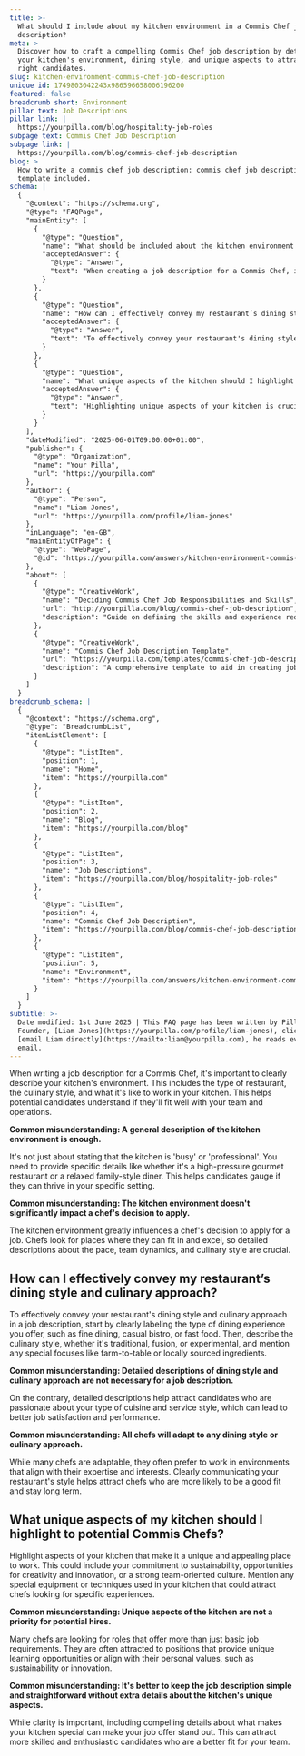 ```yaml
---
title: >-
  What should I include about my kitchen environment in a Commis Chef job
  description?
meta: >
  Discover how to craft a compelling Commis Chef job description by detailing
  your kitchen's environment, dining style, and unique aspects to attract the
  right candidates.
slug: kitchen-environment-commis-chef-job-description
unique id: 1749803042243x986596658006196200
featured: false
breadcrumb short: Environment
pillar text: Job Descriptions
pillar link: |
  https://yourpilla.com/blog/hospitality-job-roles
subpage text: Commis Chef Job Description
subpage link: |
  https://yourpilla.com/blog/commis-chef-job-description
blog: >
  How to write a commis chef job description: commis chef job description
  template included.
schema: |
  {
    "@context": "https://schema.org",
    "@type": "FAQPage",
    "mainEntity": [
      {
        "@type": "Question",
        "name": "What should be included about the kitchen environment in a Commis Chef job description?",
        "acceptedAnswer": {
          "@type": "Answer",
          "text": "When creating a job description for a Commis Chef, it's vital to describe the kitchen environment in detail. Include the type of restaurant, the culinary style, and the atmosphere of working in your kitchen. Being specific helps potential candidates understand if they will fit well with your team and operations."
        }
      },
      {
        "@type": "Question",
        "name": "How can I effectively convey my restaurant’s dining style and culinary approach in the job description?",
        "acceptedAnswer": {
          "@type": "Answer",
          "text": "To effectively convey your restaurant's dining style and culinary approach in a Commis Chef job description, start by specifying the dining experience offered, such as fine dining, casual bistro, or fast food. Describe the culinary style, whether traditional, fusion, or experimental, and highlight any areas of special focus like farm-to-table or locally sourced ingredients. Detailed descriptions attract candidates who are passionate about your cuisine and service style, enhancing job satisfaction and performance."
        }
      },
      {
        "@type": "Question",
        "name": "What unique aspects of the kitchen should I highlight to attract potential Commis Chefs?",
        "acceptedAnswer": {
          "@type": "Answer",
          "text": "Highlighting unique aspects of your kitchen is crucial in attracting potential Commis Chefs. Emphasize elements like your commitment to sustainability, opportunities for creativity and innovation, and a strong team-oriented culture. Also, mention any special equipment or techniques used in your kitchen that could appeal to chefs seeking specific experiences."
        }
      }
    ],
    "dateModified": "2025-06-01T09:00:00+01:00",
    "publisher": {
      "@type": "Organization",
      "name": "Your Pilla",
      "url": "https://yourpilla.com"
    },
    "author": {
      "@type": "Person",
      "name": "Liam Jones",
      "url": "https://yourpilla.com/profile/liam-jones"
    },
    "inLanguage": "en-GB",
    "mainEntityOfPage": {
      "@type": "WebPage",
      "@id": "https://yourpilla.com/answers/kitchen-environment-commis-chef-job-description"
    },
    "about": [
      {
        "@type": "CreativeWork",
        "name": "Deciding Commis Chef Job Responsibilities and Skills",
        "url": "http://yourpilla.com/blog/commis-chef-job-description",
        "description": "Guide on defining the skills and experience required from a Commis Chef."
      },
      {
        "@type": "CreativeWork",
        "name": "Commis Chef Job Description Template",
        "url": "https://yourpilla.com/templates/commis-chef-job-description",
        "description": "A comprehensive template to aid in creating job descriptions for Commis Chefs."
      }
    ]
  }
breadcrumb_schema: |
  {
    "@context": "https://schema.org",
    "@type": "BreadcrumbList",
    "itemListElement": [
      {
        "@type": "ListItem",
        "position": 1,
        "name": "Home",
        "item": "https://yourpilla.com"
      },
      {
        "@type": "ListItem",
        "position": 2,
        "name": "Blog",
        "item": "https://yourpilla.com/blog"
      },
      {
        "@type": "ListItem",
        "position": 3,
        "name": "Job Descriptions",
        "item": "https://yourpilla.com/blog/hospitality-job-roles"
      },
      {
        "@type": "ListItem",
        "position": 4,
        "name": "Commis Chef Job Description",
        "item": "https://yourpilla.com/blog/commis-chef-job-description"
      },
      {
        "@type": "ListItem",
        "position": 5,
        "name": "Environment",
        "item": "https://yourpilla.com/answers/kitchen-environment-commis-chef-job-description"
      }
    ]
  }
subtitle: >-
  Date modified: 1st June 2025 | This FAQ page has been written by Pilla
  Founder, [Liam Jones](https://yourpilla.com/profile/liam-jones), click to
  [email Liam directly](https://mailto:liam@yourpilla.com), he reads every
  email.
---
```

When writing a job description for a Commis Chef, it's important to clearly describe your kitchen's environment. This includes the type of restaurant, the culinary style, and what it's like to work in your kitchen. This helps potential candidates understand if they'll fit well with your team and operations.

**Common misunderstanding: A general description of the kitchen environment is enough.**

It's not just about stating that the kitchen is 'busy' or 'professional'. You need to provide specific details like whether it's a high-pressure gourmet restaurant or a relaxed family-style diner. This helps candidates gauge if they can thrive in your specific setting.

**Common misunderstanding: The kitchen environment doesn't significantly impact a chef's decision to apply.**

The kitchen environment greatly influences a chef's decision to apply for a job. Chefs look for places where they can fit in and excel, so detailed descriptions about the pace, team dynamics, and culinary style are crucial.

## How can I effectively convey my restaurant’s dining style and culinary approach?

To effectively convey your restaurant's dining style and culinary approach in a job description, start by clearly labeling the type of dining experience you offer, such as fine dining, casual bistro, or fast food. Then, describe the culinary style, whether it's traditional, fusion, or experimental, and mention any special focuses like farm-to-table or locally sourced ingredients.

**Common misunderstanding: Detailed descriptions of dining style and culinary approach are not necessary for a job description.**

On the contrary, detailed descriptions help attract candidates who are passionate about your type of cuisine and service style, which can lead to better job satisfaction and performance.

**Common misunderstanding: All chefs will adapt to any dining style or culinary approach.**

While many chefs are adaptable, they often prefer to work in environments that align with their expertise and interests. Clearly communicating your restaurant's style helps attract chefs who are more likely to be a good fit and stay long term.

## What unique aspects of my kitchen should I highlight to potential Commis Chefs?

Highlight aspects of your kitchen that make it a unique and appealing place to work. This could include your commitment to sustainability, opportunities for creativity and innovation, or a strong team-oriented culture. Mention any special equipment or techniques used in your kitchen that could attract chefs looking for specific experiences.

**Common misunderstanding: Unique aspects of the kitchen are not a priority for potential hires.**

Many chefs are looking for roles that offer more than just basic job requirements. They are often attracted to positions that provide unique learning opportunities or align with their personal values, such as sustainability or innovation.

**Common misunderstanding: It's better to keep the job description simple and straightforward without extra details about the kitchen's unique aspects.**

While clarity is important, including compelling details about what makes your kitchen special can make your job offer stand out. This can attract more skilled and enthusiastic candidates who are a better fit for your team.
